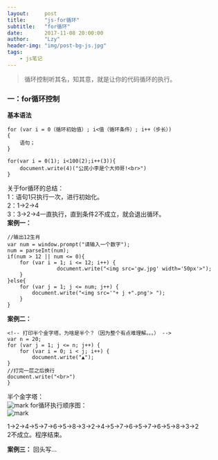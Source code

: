 ```yaml
---
layout:     post
title:      "js-for循环"
subtitle:   "for循环"
date:       2017-11-08 20:00:00
author:     "Lzy"
header-img: "img/post-bg-js.jpg"
tags:
    - js笔记
---
```


>循环控制听其名，知其意，就是让你的代码循环的执行。   

### 一：for循环控制  
**基本语法**
```
for (var i = 0（循环初始值）; i<值（循环条件）; i++（步长）)  
{  
    语句；  
}  
```

```
for(var i = 0(1); i<100(2);i++(3)){  
	document.write(4)("公民小李是个大帅哥!<br>")  
}  
```
关于for循环的总结：  
1：语句1只执行一次，进行初始化。  
2：1->2->4  
3：3->2->4一直执行，直到条件2不成立，就会退出循环。  
**案例一：**  

```
//输出12生肖  
var num = window.prompt("请输入一个数字");  
num = parseInt(num);  
if(num > 12 || num <= 0){  
	for (var i = 1; i <= 12; i++) {  
				document.write("<img src='gw.jpg' width='50px'>");  
	}  
}else{  
	for (var j = 1; j <= num; j++) {  
		document.write("<img src='"+ j +".png'> ");  
	}  
}  

```
**案例二：**

```
<!-- 打印半个金字塔，为啥是半个？（因为整个有点难理解。。。） -->
var n = 20;
for (var j = 1; j <= n; j++) {
	for (var i = 0; i < j; i++) {
		document.write("▲");
}
//打完一层之后换行
document.write("<br>")
}
```
半个金字塔：   
![mark](http://oyy6ppgxt.bkt.clouddn.com/blog/171109/b1i4KKGiJ4.png?imageslim)
for循环执行顺序图：  
![mark](http://oyy6ppgxt.bkt.clouddn.com/blog/171108/mE4Did57ej.png?imageslim)
  
  1->2->4->5->7->6->5->8->3->2->4->5->7->6->5->7->6->5->8->3->2  
  2不成立。程序结束。

**案例三：**
回头写...

